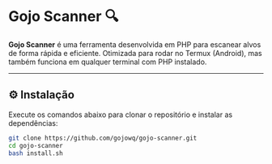 # Gojo Scanner 🔍

**Gojo Scanner** é uma ferramenta desenvolvida em PHP para escanear alvos de forma rápida e eficiente. Otimizada para rodar no Termux (Android), mas também funciona em qualquer terminal com PHP instalado.

---

## ⚙️ Instalação

Execute os comandos abaixo para clonar o repositório e instalar as dependências:

```bash
git clone https://github.com/gojowq/gojo-scanner.git
cd gojo-scanner
bash install.sh
